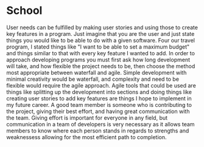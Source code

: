 # School
User needs can be fulfilled by making user stories and using those to create key features in a program. Just imagine that you are the user and just state things you would like to be able to do with a given software. Four our travel program, I stated things like "I want to be able to set a maximum budget" and things similar to that with every key feature I wanted to add.
In order to approach developing programs you must first ask how long development will take, and how flexible the project needs to be, then choose the method most appropriate between waterfall and agile. Simple development with minimal creativity would be waterfall, and complexity and need to be flexible would require the agile approach. Agile tools that could be used are things like splitting up the development into sections and doing things like creating user stories to add key features are things I hope to implement in my future career.
A good team member is someone who is contributing to the project, giving their best effort, and having great communication with the team. Giving effort is important for everyone in any field, but communication in a team of developers is very necessary as it allows team members to know where each person stands in regards to strengths and weaknessess allowing for the most efficient path to completion.
